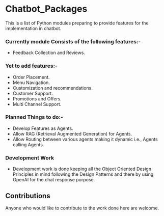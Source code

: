 # Chatbot_Packages
This is a list of Python modules preparing to provide features for the implementation in chatbot.

### Currently module Consists of the following features:-
- Feedback Collection and Reviews.

### Yet to add features:-
- Order Placement.
- Menu Navigation.
- Customization and recommendations.
- Customer Support.
- Promotions and Offers.
- Multi Channel Support.

### Planned Things to do:-
- Develop Features as Agents.
- Allow RAG (Retrieval Augmented Generation) for Agents.
- Allow Routing between various agents making it dynamic i.e., Agents calling Agents.

### Development Work

- Development work is done keeping all the Object Oriented Design Principles in mind following the Design Patterns and there by using OpenAI for the chat response purpose.


## Contributions

Anyone who would like to contribute to the work done here are welcome.
